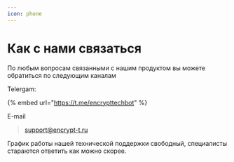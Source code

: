 ```yaml
---
icon: phone
---
```


# Как с нами связаться

По любым вопросам связанными с нашим продуктом вы можете обратиться по следующим каналам

Telergam:

{% embed url="https://t.me/encrypttechbot" %}

E-mail

> support@encrypt-t.ru

График работы нашей технической поддержки свободный, специалисты стараются ответить как можно скорее.
